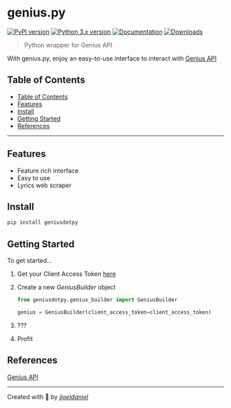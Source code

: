 # **genius.py**

[![PyPI version](https://img.shields.io/pypi/v/geniusdotpy)](https://pypi.org/project/geniusdotpy/)
[![Python 3.x version](https://img.shields.io/badge/python-3.x-brightgreen.svg)](https://www.python.org/downloads/)
[![Documentation](https://img.shields.io/badge/documentation-8A2BE2)](https://jjoeldaniel.github.io/genius.py/)
[![Downloads](https://static.pepy.tech/badge/geniusdotpy)](https://pepy.tech/project/geniusdotpy)

> Python wrapper for Genius API

With genius.py, enjoy an easy-to-use interface to interact with [Genius API](https://docs.genius.com)

## Table of Contents

- [Table of Contents](#table-of-contents)
- [Features](#features)
- [Install](#install)
- [Getting Started](#getting-started)
- [References](#references)

---

## Features

- Feature rich interface
- Easy to use
- Lyrics web scraper

## Install

```bash
pip install geniusdotpy
```

## Getting Started

To get started...

1. Get your Client Access Token [here](https://genius.com/api-clients)

2. Create a new *GeniusBuilder* object

    ```python
    from geniusdotpy.genius_builder import GeniusBuilder

    genius = GeniusBuilder(client_access_token=client_access_token)
    ```

3. ???

4. Profit

## References

[Genius API](https://docs.genius.com)

---

Created with 💖 by [*jjoeldaniel*](https://github.com/jjoeldaniel)

